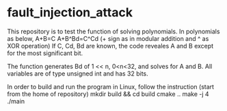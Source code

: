 # fault_injection_attack

This repository is to test the function of solving polynomials. 
In polynomials as below,
A+B=C
A+B^Bd=C^Cd 
(+ sign as in modular addition and ^ as XOR operation)
If C, Cd, Bd are known, the code reveales A and B except for the most significant bit. 

The function generates Bd of 1 << n, 0<n<32, and solves for A and B.
All variables are of type unsigned int and has 32 bits.

In order to build and run the program in Linux, follow the instruction (start from the home of repository)
  mkdir build && cd build
  cmake ..
  make -j 4
  ./main
